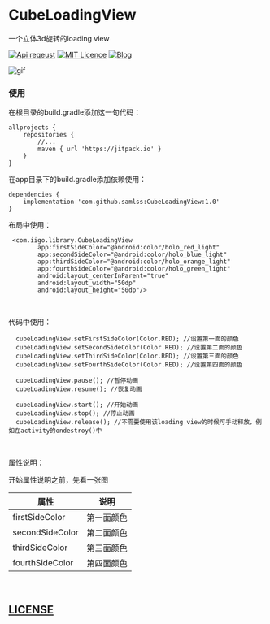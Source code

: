 # CubeLoadingView
一个立体3d旋转的loading view

[![Api reqeust](https://img.shields.io/badge/api-11+-green.svg)](https://github.com/samlss/CubeLoadingView)  [![MIT Licence](https://badges.frapsoft.com/os/mit/mit.svg?v=103)](https://github.com/samlss/CubeLoadingView/blob/master/LICENSE) [![Blog](https://img.shields.io/badge/samlss-blog-orange.svg)](https://blog.csdn.net/Samlss)

![gif](https://github.com/samlss/CubeLoadingView/blob/master/screenshots/screenshot1.gif)


### 使用<br>
在根目录的build.gradle添加这一句代码：
```
allprojects {
    repositories {
        //...
        maven { url 'https://jitpack.io' }
    }
}
```

在app目录下的build.gradle添加依赖使用：
```
dependencies {
    implementation 'com.github.samlss:CubeLoadingView:1.0'
}
```

布局中使用：
```
 <com.iigo.library.CubeLoadingView
        app:firstSideColor="@android:color/holo_red_light"
        app:secondSideColor="@android:color/holo_blue_light"
        app:thirdSideColor="@android:color/holo_orange_light"
        app:fourthSideColor="@android:color/holo_green_light"
        android:layout_centerInParent="true"
        android:layout_width="50dp"
        android:layout_height="50dp"/>

```

<br>

代码中使用：
```
  cubeLoadingView.setFirstSideColor(Color.RED); //设置第一面的颜色 
  cubeLoadingView.setSecondSideColor(Color.RED); //设置第二面的颜色
  cubeLoadingView.setThirdSideColor(Color.RED); //设置第三面的颜色
  cubeLoadingView.setFourthSideColor(Color.RED); //设置第四面的颜色

  cubeLoadingView.pause(); //暂停动画
  cubeLoadingView.resume(); //恢复动画
   
  cubeLoadingView.start(); //开始动画
  cubeLoadingView.stop(); //停止动画
  cubeLoadingView.release(); //不需要使用该loading view的时候可手动释放，例如在activity的ondestroy()中
```

<br>


属性说明：

开始属性说明之前，先看一张图


| 属性        | 说明           |
| ------------- |:-------------:|
| firstSideColor      | 第一面颜色 |
| secondSideColor      | 第二面颜色 |
| thirdSideColor | 第三面颜色 |
| fourthSideColor | 第四面颜色 |


<br>

## [LICENSE](https://github.com/samlss/CubeLoadingView/blob/master/LICENSE)
